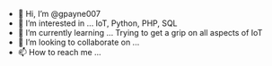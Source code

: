 - 👋 Hi, I’m @gpayne007
- 👀 I’m interested in ...
IoT, Python, PHP, SQL
- 🌱 I’m currently learning ...
Trying to get a grip on all aspects of IoT
- 💞️ I’m looking to collaborate on ...
- 📫 How to reach me ...

<!---
gpayne007/gpayne007 is a ✨ special ✨ repository because its `README.md` (this file) appears on your GitHub profile.
You can click the Preview link to take a look at your changes.
--->
